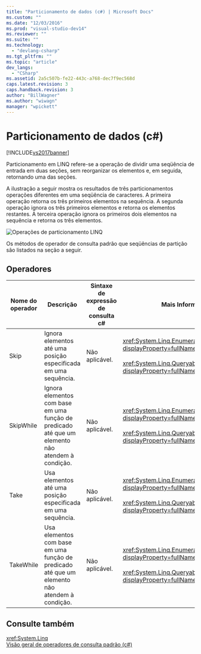 ```yaml
---
title: "Particionamento de dados (c#) | Microsoft Docs"
ms.custom: ""
ms.date: "12/03/2016"
ms.prod: "visual-studio-dev14"
ms.reviewer: ""
ms.suite: ""
ms.technology: 
  - "devlang-csharp"
ms.tgt_pltfrm: ""
ms.topic: "article"
dev_langs: 
  - "CSharp"
ms.assetid: 2a5c507b-fe22-443c-a768-dec7f9ec568d
caps.latest.revision: 3
caps.handback.revision: 3
author: "BillWagner"
ms.author: "wiwagn"
manager: "wpickett"
---
```

# Particionamento de dados (c#)
[!INCLUDE[vs2017banner](../../../../csharp/includes/vs2017banner.md)]

Particionamento em LINQ refere\-se a operação de dividir uma seqüência de entrada em duas seções, sem reorganizar os elementos e, em seguida, retornando uma das seções.  
  
 A ilustração a seguir mostra os resultados de três particionamentos operações diferentes em uma seqüência de caracteres. A primeira operação retorna os três primeiros elementos na sequência. A segunda operação ignora os três primeiros elementos e retorna os elementos restantes. A terceira operação ignora os primeiros dois elementos na sequência e retorna os três elementos.  
  
 ![Operações de particionamento LINQ](../../../../csharp/programming-guide/concepts/linq/media/linq_partition.png "LINQ\_Partition")  
  
 Os métodos de operador de consulta padrão que seqüências de partição são listados na seção a seguir.  
  
## Operadores  
  
|Nome do operador|Descrição|Sintaxe de expressão de consulta c\#|Mais Informações|  
|----------------------|---------------|------------------------------------------|----------------------|  
|Skip|Ignora elementos até uma posição especificada em uma sequência.|Não aplicável.|<xref:System.Linq.Enumerable.Skip%2A?displayProperty=fullName><br /><br /> <xref:System.Linq.Queryable.Skip%2A?displayProperty=fullName>|  
|SkipWhile|Ignora elementos com base em uma função de predicado até que um elemento não atendem à condição.|Não aplicável.|<xref:System.Linq.Enumerable.SkipWhile%2A?displayProperty=fullName><br /><br /> <xref:System.Linq.Queryable.SkipWhile%2A?displayProperty=fullName>|  
|Take|Usa elementos até uma posição especificada em uma sequência.|Não aplicável.|<xref:System.Linq.Enumerable.Take%2A?displayProperty=fullName><br /><br /> <xref:System.Linq.Queryable.Take%2A?displayProperty=fullName>|  
|TakeWhile|Usa elementos com base em uma função de predicado até que um elemento não atendem à condição.|Não aplicável.|<xref:System.Linq.Enumerable.TakeWhile%2A?displayProperty=fullName><br /><br /> <xref:System.Linq.Queryable.TakeWhile%2A?displayProperty=fullName>|  
  
## Consulte também  
 <xref:System.Linq>   
 [Visão geral de operadores de consulta padrão \(c\#\)](../../../../visual-basic/programming-guide/concepts/linq/standard-query-operators-overview.md)